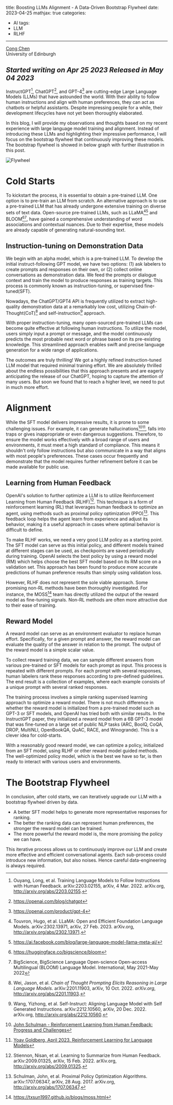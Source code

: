 title: Boosting LLMs Alignment - A Data-Driven Bootstrap Flywheel
date: 2023-04-25
mathjax: true
categories:
- AI
tags:
- LLM
- RLHF
---
[Cong Chen](https://congchan.github.io/)  
University of Edinburgh

*Started writing on Apr 25 2023*
*Released in May 04 2023*
---
InstructGPT[^1], ChatGPT[^2], and GPT-4[^3] are cutting-edge Large Language Models (LLMs) that have astounded the world. With their ability to follow human instructions and align with human preferences, they can act as chatbots or helpful assistants. Despite impressing people for a while, their development lifecycles have not yet been thoroughly elaborated.

In this blog, I will provide my observations and thoughts based on my recent experience with large language model training and alignment. Instead of introducing these LLMs and highlighting their impressive performance, I will focus on the bootstrap flywheel that continuously improving these models. The bootstrap flywheel is showed in below graph with further illustration in this post.
<!-- more -->

![Flywheel](/images/Flywheel.drawio.png)

# Cold Starts

To kickstart the process, it is essential to obtain a pre-trained LLM. One option is to pre-train an LLM from scratch. An alternative approach is to use a pre-trained LLM that has already undergone extensive training on diverse sets of text data. Open-source pre-trained LLMs, such as LLaMA[^4][^5] and BLOOM[^6][^7], have gained a comprehensive understanding of word associations and contextual nuances. Due to their expertise, these models are already capable of generating natural-sounding text.

## Instruction-tuning on Demonstration Data

We begin with an alpha model, which is a pre-trained LLM. To develop the initial instruct-following GPT model, we have two options: (1) ask labelers to create prompts and responses on their own, or (2) collect online conversations as demonstration data. We feed the prompts or dialogue context and train the model to produce responses as training targets. This process is commonly known as instruction-tuning, or supervised fine-tuned(SFT).

Nowadays, the ChatGPT/GPT4 API is frequently utilized to extract high-quality demonstration data at a remarkably low cost, utilizing Chain-of-Thought(CoT)[^8] and self-instruction[^9] approach.

With proper instruction-tuning, many open-sourced pre-trained LLMs can become quite effective at following human instructions. To utilize the model, users simply input a prompt or message, and the model continuously predicts the most probable next word or phrase based on its pre-existing knowledge. This streamlined approach enables swift and precise language generation for a wide range of applications.

The outcomes are truly thrilling! We got a highly refined instruction-tuned LLM model that required minimal training effort. We are absolutely thrilled about the endless possibilities that this approach presents and are eagerly anticipating the release of our ChatGPT, hoping to capture the attention of many users. But soon we found that to reach a higher level, we need to put in much more effort.

# Alignment

While the SFT model delivers impressive results, it is prone to some challenging issues. For example, it can generate hallucinations[^10][^11], falls into traps or gives inappropriate or even dangerous suggestions. Therefore, to ensure the model works effectively with a broad range of users and environments, it must meet a high standard of compliance. This means it shouldn't only follow instructions but also communicate in a way that aligns with most people's preferences. These cases occur frequently and demonstrate that the model requires further refinement before it can be made available for public use.

## Learning from Human Feedback

OpenAI's solution to further optimize a LLM is to utilize Reinforcement Learning from Human Feedback (RLHF)[^12]. This technique is a form of reinforcement learning (RL) that leverages human feedback to optimize an agent, using methods such as proximal policy optimization (PPO)[^13]. This feedback loop helps the agent learn from experience and adjust its behavior, making it a useful approach in cases where optimal behavior is difficult to define.

To make RLHF works, we need a very good LLM policy as a starting point. The SFT model can serve as this initial policy, and different models trained at different stages can be used, as checkpoints are saved periodically during training. OpenAI selects the best policy by using a reward model (RM) which helps choose the best SFT model based on its RM score on a validation set. This approach has been found to produce more accurate predictions of human preference results than simply using validation loss.

However, RLHF does not represent the sole viable approach. Some promising non-RL methods have been thoroughly investigated. For instance, the MOSS[^14] team has directly utilized the output of the reward model as fine-tuning signals. Non-RL methods are often more attractive due to their ease of training.

## Reward Model

A reward model can serve as an environment evaluator to replace human effort. Specifically, for a given prompt and answer, the reward model can evaluate the quality of the answer in relation to the prompt. The output of the reward model is a simple scalar value.

To collect reward training data, we can sample different answers from various pre-trained or SFT models for each prompt as input. This process is repeated with different prompts. For each prompt with several responses, human labelers rank these responses according to pre-defined guidelines. The end result is a collection of examples, where each example consists of a unique prompt with several ranked responses.

The training process involves a simple ranking supervised learning approach to optimize a reward model. There is not much difference in whether the reward model is initialized from a pre-trained model such as GPT-3 or SFT models, and OpenAI has tried both with similar results. In the InstructGPT paper, they initialized a reward model from a 6B GPT-3 model that was fine-tuned on a large set of public NLP tasks (ARC, BoolQ, CoQA, DROP, MultiNLI, OpenBookQA, QuAC, RACE, and Winogrande). This is a clever idea for cold-starts.

With a reasonably good reward model, we can optimize a policy, initialized from an SFT model, using RLHF or other reward model guided methods. The well-optimized policy model, which is the best we have so far, is then ready to interact with various users and environments.

# The Bootstrap Flywheel

In conclusion, after cold starts, we can iteratively upgrade our LLM with a bootstrap flywheel driven by data. 

- A better SFT model helps to generate more representative responses for ranking.
- The better the ranking data can represent human preferences, the stronger the reward model can be trained.
- The more powerful the reward model is, the more promising the policy we can have.

This iterative process allows us to continuously improve our LLM and create more effective and efficient conversational agents.  Each sub-process could introduce new information, but also noises. Hence careful data-engineering is always required. 


[^1]: Ouyang, Long, et al. Training Language Models to Follow Instructions with Human Feedback. arXiv:2203.02155, arXiv, 4 Mar. 2022. arXiv.org, http://arxiv.org/abs/2203.02155.
[^2]: https://openai.com/blog/chatgpt
[^3]: https://openai.com/product/gpt-4
[^4]: Touvron, Hugo, et al. LLaMA: Open and Efficient Foundation Language Models. arXiv:2302.13971, arXiv, 27 Feb. 2023. arXiv.org, http://arxiv.org/abs/2302.13971.
[^5]: https://ai.facebook.com/blog/large-language-model-llama-meta-ai/
[^6]: https://huggingface.co/bigscience/bloom
[^7]: BigScience, BigScience Language Open-science Open-access Multilingual (BLOOM) Language Model. International, May 2021-May 2022
[^8]: Wei, Jason, et al. *Chain of Thought Prompting Elicits Reasoning in Large Language Models*. arXiv:2201.11903, arXiv, 10 Oct. 2022. *arXiv.org*, http://arxiv.org/abs/2201.11903.
[^9]:  Wang, Yizhong, et al. Self-Instruct: Aligning Language Model with Self Generated Instructions. arXiv:2212.10560, arXiv, 20 Dec. 2022. arXiv.org, http://arxiv.org/abs/2212.10560.
[^10]: [John Schulman - Reinforcement Learning from Human Feedback: Progress and Challenges](https://www.youtube.com/watch?v=hhiLw5Q_UFg)
[^11]: [Yoav Goldberg, April 2023. Reinforcement Learning for Language Models](https://gist.github.com/yoavg/6bff0fecd65950898eba1bb321cfbd81) 
[^12]: Stiennon, Nisan, et al. Learning to Summarize from Human Feedback. arXiv:2009.01325, arXiv, 15 Feb. 2022. arXiv.org, http://arxiv.org/abs/2009.01325.
[^13]: Schulman, John, et al. Proximal Policy Optimization Algorithms. arXiv:1707.06347, arXiv, 28 Aug. 2017. arXiv.org, http://arxiv.org/abs/1707.06347.
[^14]: https://txsun1997.github.io/blogs/moss.html
